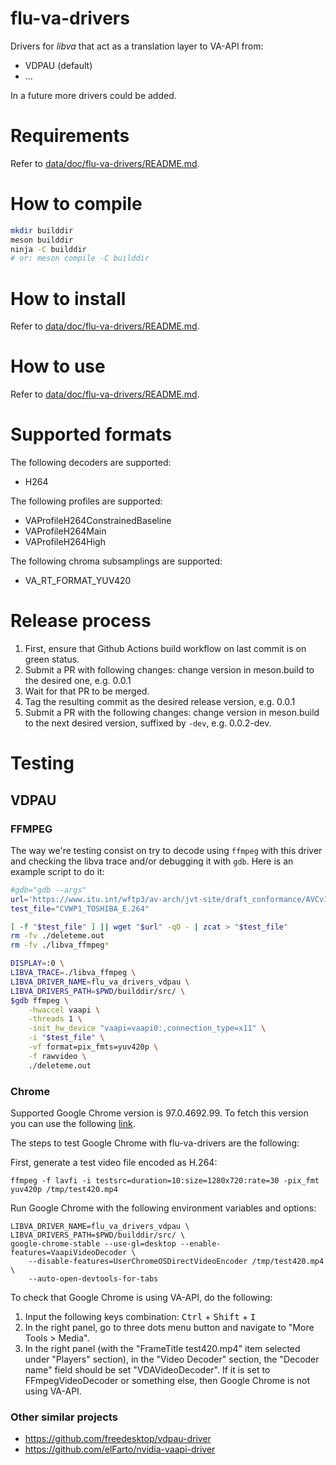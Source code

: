 # flu-va-drivers

Drivers for _libva_ that act as a translation layer to VA-API from:

 - VDPAU (default)
 - ...

In a future more drivers could be added.

# Requirements

Refer to [data/doc/flu-va-drivers/README.md](data/doc/flu-va-drivers/README.md).

# How to compile

```sh
mkdir builddir
meson builddir
ninja -C builddir
# or: meson compile -C builddir
```

# How to install

Refer to [data/doc/flu-va-drivers/README.md](data/doc/flu-va-drivers/README.md).

# How to use 

Refer to [data/doc/flu-va-drivers/README.md](data/doc/flu-va-drivers/README.md).

# Supported formats

The following decoders are supported:
- H264

The following profiles are supported:
- VAProfileH264ConstrainedBaseline
- VAProfileH264Main
- VAProfileH264High

The following chroma subsamplings are supported:
- VA_RT_FORMAT_YUV420

# Release process

1. First, ensure that Github Actions build workflow on last commit is on green status.
2. Submit a PR with following changes: change version in meson.build to the desired one, e.g. 0.0.1
3. Wait for that PR to be merged.
4. Tag the resulting commit as the desired release version, e.g. 0.0.1
5. Submit a PR with the following changes: change version in meson.build to the next desired version, suffixed by `-dev`, e.g. 0.0.2-dev.

# Testing

## VDPAU

### FFMPEG
The way we're testing consist on try to decode using `ffmpeg` with this
driver and checking the libva trace and/or debugging it with `gdb`. Here is an
example script to do it:

```sh
#gdb="gdb --args"
url='https://www.itu.int/wftp3/av-arch/jvt-site/draft_conformance/AVCv1/CVWP1_TOSHIBA_E.zip'
test_file="CVWP1_TOSHIBA_E.264"

[ -f "$test_file" ] || wget "$url" -qO - | zcat > "$test_file"
rm -fv ./deleteme.out
rm -fv ./libva_ffmpeg*

DISPLAY=:0 \
LIBVA_TRACE=./libva_ffmpeg \
LIBVA_DRIVER_NAME=flu_va_drivers_vdpau \
LIBVA_DRIVERS_PATH=$PWD/builddir/src/ \
$gdb ffmpeg \
	-hwaccel vaapi \
	-threads 1 \
	-init_hw_device "vaapi=vaapi0:,connection_type=x11" \
	-i "$test_file" \
	-vf format=pix_fmts=yuv420p \
	-f rawvideo \
	./deleteme.out
```

### Chrome
Supported Google Chrome version is 97.0.4692.99. To fetch this version you can
use the following [link](https://dl.google.com/linux/chrome/deb/pool/main/g/google-chrome-stable/google-chrome-stable_97.0.4692.99-1_amd64.deb).

The steps to test Google Chrome with flu-va-drivers are the following:

First, generate a test video file encoded as H.264:
```
ffmpeg -f lavfi -i testsrc=duration=10:size=1280x720:rate=30 -pix_fmt yuv420p /tmp/test420.mp4
```

Run Google Chrome with the following environment variables and options:
```
LIBVA_DRIVER_NAME=flu_va_drivers_vdpau \
LIBVA_DRIVERS_PATH=$PWD/builddir/src/ \
google-chrome-stable --use-gl=desktop --enable-features=VaapiVideoDecoder \
    --disable-features=UserChromeOSDirectVideoEncoder /tmp/test420.mp4 \
    --auto-open-devtools-for-tabs
```

To check that Google Chrome is using VA-API, do the following:
1. Input the following keys combination: <kbd>Ctrl</kbd> + <kbd>Shift</kbd> + <kbd>I</kbd>
2. In the right panel, go to three dots menu button and navigate to "More Tools > Media".
3. In the right panel (with the "FrameTitle test420.mp4" item selected under
"Players" section), in the "Video Decoder" section, the "Decoder name" field
should be set "VDAVideoDecoder". If it is set to FFmpegVideoDecoder or something else,
then Google Chrome is not using VA-API.

### Other similar projects

- https://github.com/freedesktop/vdpau-driver
- https://github.com/elFarto/nvidia-vaapi-driver
